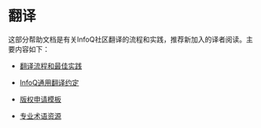 # 翻译

这部分帮助文档是有关InfoQ社区翻译的流程和实践，推荐新加入的译者阅读。主要内容如下：

* [翻译流程和最佳实践](http://101.200.168.100:4000/41-%E7%BF%BB%E8%AF%91%E6%B5%81%E7%A8%8B%E5%92%8C%E6%9C%80%E4%BD%B3%E5%AE%9E%E8%B7%B5.html)

* [InfoQ通用翻译约定](http://101.200.168.100:4000/42-infoq%E9%80%9A%E7%94%A8%E7%BF%BB%E8%AF%91%E7%BA%A6%E5%AE%9A.html)

* [版权申请模板](http://101.200.168.100:4000/45-%E7%89%88%E6%9D%83%E7%94%B3%E8%AF%B7%E6%A8%A1%E6%9D%BF.html)

* [专业术语资源](http://101.200.168.100:4000/44-%E4%B8%93%E4%B8%9A%E6%9C%AF%E8%AF%AD%E8%B5%84%E6%BA%90%EF%BC%88%E5%8F%AF%E8%A1%A5%E5%85%85%EF%BC%89.html)


